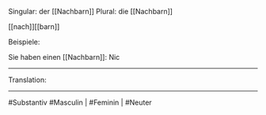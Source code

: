 Singular: der [[Nachbarn]]
Plural: die [[Nachbarn]]

[[nach]][[barn]]

Beispiele:

Sie haben einen [[Nachbarn]]: Nic

---
Translation:


---

#Substantiv
#Masculin | #Feminin | #Neuter 
